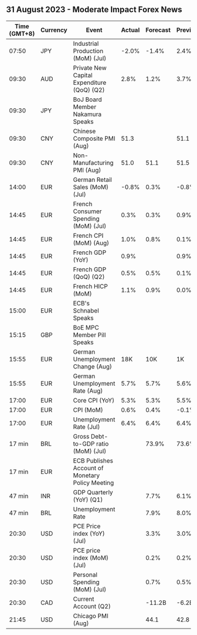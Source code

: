 ## 31 August 2023 - Moderate Impact Forex News

| Time (GMT+8) | Currency | Event | Actual | Forecast | Previous |
|------|----------|-------|--------|----------|----------|
| 07:50 | JPY | Industrial Production (MoM) (Jul) | -2.0% | -1.4% | 2.4% |
| 09:30 | AUD | Private New Capital Expenditure (QoQ) (Q2) | 2.8% | 1.2% | 3.7% |
| 09:30 | JPY | BoJ Board Member Nakamura Speaks |  |  |  |
| 09:30 | CNY | Chinese Composite PMI (Aug) | 51.3 |  | 51.1 |
| 09:30 | CNY | Non-Manufacturing PMI (Aug) | 51.0 | 51.1 | 51.5 |
| 14:00 | EUR | German Retail Sales (MoM) (Jul) | -0.8% | 0.3% | -0.8% |
| 14:45 | EUR | French Consumer Spending (MoM) (Jul) | 0.3% | 0.3% | 0.9% |
| 14:45 | EUR | French CPI (MoM) (Aug) | 1.0% | 0.8% | 0.1% |
| 14:45 | EUR | French GDP (YoY) | 0.9% |  | 0.9% |
| 14:45 | EUR | French GDP (QoQ) (Q2) | 0.5% | 0.5% | 0.1% |
| 14:45 | EUR | French HICP (MoM) | 1.1% | 0.9% | 0.0% |
| 15:00 | EUR | ECB's Schnabel Speaks |  |  |  |
| 15:15 | GBP | BoE MPC Member Pill Speaks |  |  |  |
| 15:55 | EUR | German Unemployment Change (Aug) | 18K | 10K | 1K |
| 15:55 | EUR | German Unemployment Rate (Aug) | 5.7% | 5.7% | 5.6% |
| 17:00 | EUR | Core CPI (YoY) | 5.3% | 5.3% | 5.5% |
| 17:00 | EUR | CPI (MoM) | 0.6% | 0.4% | -0.1% |
| 17:00 | EUR | Unemployment Rate (Jul) | 6.4% | 6.4% | 6.4% |
| 17 min | BRL | Gross Debt-to-GDP ratio (MoM) (Jul) |  | 73.9% | 73.6% |
| 17 min | EUR | ECB Publishes Account of Monetary Policy Meeting |  |  |  |
| 47 min | INR | GDP Quarterly (YoY) (Q1) |  | 7.7% | 6.1% |
| 47 min | BRL | Unemployment Rate |  | 7.9% | 8.0% |
| 20:30 | USD | PCE Price index (YoY) (Jul) |  | 3.3% | 3.0% |
| 20:30 | USD | PCE price index (MoM) (Jul) |  | 0.2% | 0.2% |
| 20:30 | USD | Personal Spending (MoM) (Jul) |  | 0.7% | 0.5% |
| 20:30 | CAD | Current Account (Q2) |  | -11.2B | -6.2B |
| 21:45 | USD | Chicago PMI (Aug) |  | 44.1 | 42.8 |
